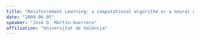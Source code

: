 ```yaml
---
title: "Reinforcement Learning: a computational algorithm or a neural mechanism?"
date: "2009-06-05"
speaker: "José D. Martín-Guerrero"
affiliation: "Universitat de València"
---
```

